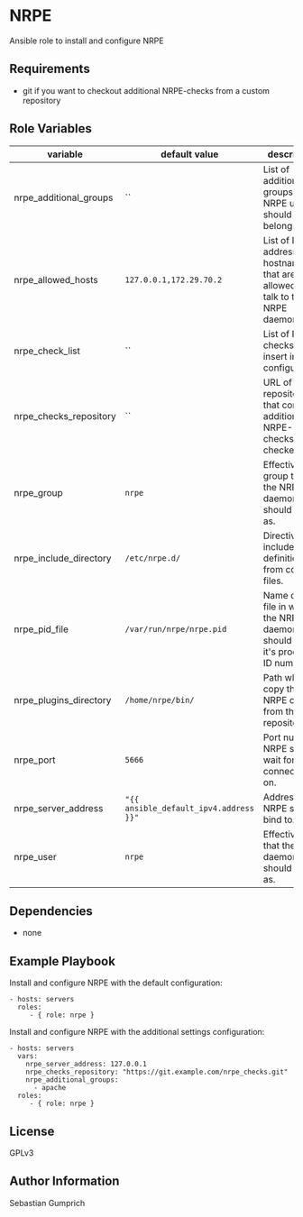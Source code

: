 NRPE
=========

Ansible role to install and configure NRPE

Requirements
------------

- git if you want to checkout additional NRPE-checks from a custom repository

Role Variables
--------------

| variable | default value | description |
|---|---|---|
| nrpe_additional_groups | ``                                     | List of additional groups the NRPE user should belong to. |
| nrpe_allowed_hosts     | `127.0.0.1,172.29.70.2`                | List of IP addresses or hostnames that are allowed to talk to the NRPE daemon. |
| nrpe_check_list        | ``                                     | List of NRPE checks to insert into the configuration. |
| nrpe_checks_repository | ``                                     | URL of git-repository that contains additional NRPE-checks to be checked out. |
| nrpe_group             | `nrpe`                                 | Effective group that the NRPE daemon should run as. |
| nrpe_include_directory | `/etc/nrpe.d/`                         | Directive to include definitions from config files. |
| nrpe_pid_file          | `/var/run/nrpe/nrpe.pid`               | Name of the file in which the NRPE daemon should write it's process ID number. |
| nrpe_plugins_directory | `/home/nrpe/bin/`                      | Path where to copy the NRPE checks from the git-repository to. |
| nrpe_port              | `5666`                                 | Port number NRPE should wait for connections on. |
| nrpe_server_address    | `"{{ ansible_default_ipv4.address }}"` | Address that NRPE should bind to. |
| nrpe_user              | `nrpe`                                 | Effective user that the NRPE daemon should run as. |


Dependencies
------------
- none

Example Playbook
----------------

Install and configure NRPE with the default configuration:

    - hosts: servers
      roles:
         - { role: nrpe }


Install and configure NRPE with the additional settings configuration:

    - hosts: servers
      vars:
        nrpe_server_address: 127.0.0.1
        nrpe_checks_repository: "https://git.example.com/nrpe_checks.git"
        nrpe_additional_groups:
          - apache
      roles:
         - { role: nrpe }


License
-------

GPLv3

Author Information
------------------

Sebastian Gumprich
